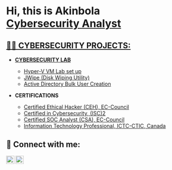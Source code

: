 <h1>Hi, this is Akinbola <br/><a href="https://github.com/Akinbola(akaybabyfaze)">Cybersecurity Analyst</h1>


<h2>👨‍💻 CYBERSECURITY PROJECTS:</h2>

- <b>CYBERSECURITY LAB</b>
  - [Hyper-V VM Lab set up](https://github.com/akaybabyfaze/Hyper-V-VM-Lab)
  - [JWipe (Disk Wiping Utility)](https://github.com/joshmadakor1/Jwipe.PowerShell)
  - [Active Directory Bulk User Creation](https://github.com/joshmadakor1/AD_PS)

- <b>CERTIFICATIONS</b>
  - [Certified Ethical Hacker (CEH), EC-Council](https://drive.google.com/file/d/1Mk4064N-f1ltDf4mzQJnI_BjwOgteDJ_/view?usp=share_link)
  - [Certified in Cybersecurity, (ISC)2](https://drive.google.com/file/d/10tqJ0p1iwRf1wzatPD9x84sWlTY7XaTF/view?usp=share_link)
  - [Certified SOC Analyst (CSA), EC-Council](https://drive.google.com/file/d/1kBaOTtTJ-SxTM53T7eL7g7ZDt0yZgY2o/view?usp=share_link)
  - [Information Technology Professional, ICTC-CTIC, Canada](https://drive.google.com/file/d/1uAG5Et6gtaO0XER3rqq97UYvjxRm53Ib/view?usp=share_link)

<h2> 🤳 Connect with me:</h2>

[<img align="left" alt="Akinbola | Twitter" width="22px" src="https://cdn.jsdelivr.net/npm/simple-icons@v3/icons/twitter.svg" />][twitter]
[<img align="left" alt="Akinbola | LinkedIn" width="22px" src="https://cdn.jsdelivr.net/npm/simple-icons@v3/icons/linkedin.svg" />][linkedin]


[twitter]: https://twitter.com/Ak_babyfaze
[linkedin]: https://www.linkedin.com/in/akinbola-oluoseke-ceh-csa-mba
<!--
**akaybabyfaze/akaybabyfaze** is a ✨ _special_ ✨ repository because its `README.md` (this file) appears on your GitHub profile.

Here are some ideas to get you started:

- 🔭 I’m currently working on ...
- 🌱 I’m currently learning ...
- 👯 I’m looking to collaborate on ...
- 🤔 I’m looking for help with ...
- 💬 Ask me about ...
- 📫 How to reach me: ...
- 😄 Pronouns: ...
- ⚡ Fun fact: ...
-->
